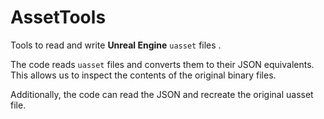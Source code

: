 # AssetTools
Tools to read and write **Unreal Engine** `uasset` files .

The code reads `uasset` files and converts them to their JSON equivalents. This allows us to inspect the contents of the original binary files.

Additionally, the code can read the JSON and recreate the original uasset file.
